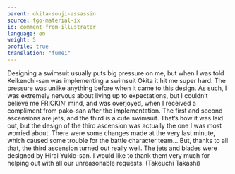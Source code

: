 ```yaml
---
parent: okita-souji-assassin
source: fgo-material-ix
id: comment-from-illustrator
language: en
weight: 5
profile: true
translation: "fumei"
---
```


Designing a swimsuit usually puts big pressure on me, but when I was told Keikenchi-san was implementing a swimsuit Okita it hit me super hard. The pressure was unlike anything before when it came to this design. As such, I was extremely nervous about living up to expectations, but I couldn’t believe me FRICKIN’ mind, and was overjoyed, when I received a compliment from pako-san after the implementation. The first and second ascensions are jets, and the third is a cute swimsuit. That’s how it was laid out, but the design of the third ascension was actually the one I was most worried about. There were some changes made at the very last minute, which caused some trouble for the battle character team… But, thanks to all that, the third ascension turned out really well. The jets and blades were designed by Hirai Yukio-san. I would like to thank them very much for helping out with all our unreasonable requests. (Takeuchi Takashi)
